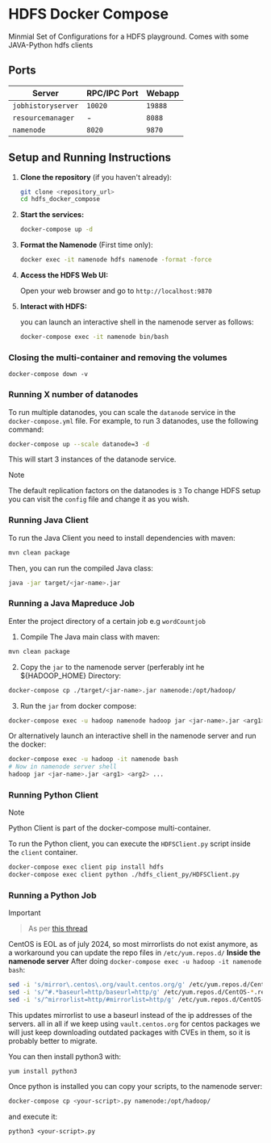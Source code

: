 # HDFS Docker Compose

Minmial Set of Configurations for a HDFS playground.
Comes with some JAVA-Python hdfs clients

## Ports

| Server | RPC/IPC Port | Webapp |
| ---    | ---          | ---    | 
| `jobhistoryserver` | `10020` | `19888` |
| `resourcemanager` | - | `8088` |
| `namenode` | `8020` | `9870` |


## Setup and Running Instructions

1.  **Clone the repository** (if you haven't already):

    ```bash
    git clone <repository_url>
    cd hdfs_docker_compose
    ```

2.  **Start the services:**

    ```bash
    docker-compose up -d
    ```

3.  **Format the Namenode** (First time only):

    ```bash
    docker exec -it namenode hdfs namenode -format -force
    ```

4.  **Access the HDFS Web UI:**

    Open your web browser and go to `http://localhost:9870`

5.  **Interact with HDFS:**

    you can launch an interactive shell in the namenode server as follows:

    ```bash
    docker-compose exec -it namenode bin/bash
    ```

### Closing the multi-container and removing the volumes
```
docker-compose down -v
```

### Running X number of datanodes

To run multiple datanodes, you can scale the `datanode` service in the `docker-compose.yml` file. For example, to run 3 datanodes, use the following command:

```bash
docker-compose up --scale datanode=3 -d
```

This will start 3 instances of the datanode service.

>[!note]
> The default replication factors on the datanodes is `3`
> To change HDFS setup you can visit the `config` file and change it as you wish.

### Running Java Client

To run the Java Client you need to install dependencies with maven:
```bash
mvn clean package
```

Then, you can run the compiled Java class:
```bash
java -jar target/<jar-name>.jar
```

### Running a Java Mapreduce Job

Enter the project directory of a certain job e.g `wordCountjob`
1. Compile The Java main class with maven:
```bash
mvn clean package
```

2. Copy the `jar` to the namenode server (perferably int he ${HADOOP_HOME} Directory:
```bash
docker-compose cp ./target/<jar-name>.jar namenode:/opt/hadoop/
```

3. Run the `jar` from docker compose:
```bash
docker-compose exec -u hadoop namenode hadoop jar <jar-name>.jar <arg1> <arg2> ...
```

Or alternatively launch an interactive shell in the namenode server and run the docker:
```bash
docker-compose exec -u hadoop -it namenode bash
# Now in namenode server shell
hadoop jar <jar-name>.jar <arg1> <arg2> ...
```

### Running Python Client

>[!note]
> Python Client is part of the docker-compose multi-container.

To run the Python client, you can execute the `HDFSClient.py` script inside the `client` container.

```bash
docker-compose exec client pip install hdfs
docker-compose exec client python ./hdfs_client_py/HDFSClient.py
```

### Running a Python Job


>[!important] 
> > As per [this thread](https://serverfault.com/questions/1161816/mirrorlist-centos-org-no-longer-resolve)
> 
> CentOS is EOL as of july 2024, so most mirrorlists do not exist anymore,
> as a workaround you can update the repo files in `/etc/yum.repos.d/` **Inside the namenode server**
> After doing `docker-compose exec -u hadoop -it namenode bash`:
> ```bash
> sed -i 's/mirror\.centos\.org/vault.centos.org/g' /etc/yum.repos.d/CentOS-*.repo
> sed -i 's/^#.*baseurl=http/baseurl=http/g' /etc/yum.repos.d/CentOS-*.repo
> sed -i 's/^mirrorlist=http/#mirrorlist=http/g' /etc/yum.repos.d/CentOS-*.repo
> ```
>
> This updates mirrorlist to use a baseurl instead of the ip addresses of the servers.
> all in all if we keep using `vault.centos.org` for centos packages we will just keep downloading outdated packages with CVEs in them, so it is probably better to migrate.

You can then install python3 with:
```
yum install python3
```

Once python is installed you can copy your scripts, to the namenode server:

```bash
docker-compose cp <your-script>.py namenode:/opt/hadoop/
```

and execute it:
```
python3 <your-script>.py
```


